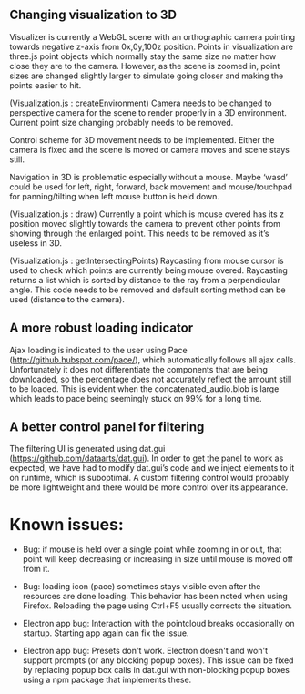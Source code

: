 ## Changing visualization to 3D
Visualizer is currently a WebGL scene with an orthographic camera pointing towards negative z-axis from 0x,0y,100z position. Points in visualization are three.js point objects which normally stay the same size no matter how close they are to the camera. However, as the scene is zoomed in, point sizes are changed slightly larger to simulate going closer and making the points easier to hit.

(Visualization.js : createEnvironment) Camera needs to be changed to perspective camera for the scene to render properly in a 3D environment.
Current point size changing probably needs to be removed.

Control scheme for 3D movement needs to be implemented. Either the camera is fixed and the scene is moved or camera moves and scene stays still.

Navigation in 3D is problematic especially without a mouse. Maybe ‘wasd’ could be used for left, right, forward, back movement and mouse/touchpad for panning/tilting when left mouse button is held down. 

(Visualization.js : draw) Currently a point which is mouse overed has its z position moved slightly towards the camera to prevent other points from showing through the enlarged point. This needs to be removed as it’s useless in 3D. 

(Visualization.js : getIntersectingPoints) Raycasting from mouse cursor is used to check which points are currently being mouse overed. Raycasting returns a list which is sorted by distance to the ray from a perpendicular angle. This code needs to be removed and default sorting method can be used (distance to the camera).

## A more robust loading indicator
Ajax loading is indicated to the user using Pace (http://github.hubspot.com/pace/), which automatically follows all ajax calls. Unfortunately it does not differentiate the components that are being downloaded, so the percentage does not accurately reflect the amount still to be loaded. This is evident when the concatenated_audio.blob is large which leads to pace being seemingly stuck on 99% for a long time.

## A better control panel for filtering

The filtering UI is generated using dat.gui (https://github.com/dataarts/dat.gui). In order to get the panel to work as expected, we have had to modify dat.gui’s code and we inject elements to it on runtime, which is suboptimal. A custom filtering control would probably be more lightweight and there would be more control over its appearance.

# Known issues:

- Bug: if mouse is held over a single point while zooming in or out, that point will keep decreasing or increasing in size until mouse is moved off from it.

- Bug: loading icon (pace) sometimes stays visible even after the resources are done loading. This behavior has been noted when using Firefox. Reloading the page using Ctrl+F5 usually corrects the situation.

- Electron app bug: Interaction with the pointcloud breaks occasionally on startup. Starting app again can fix the issue.

- Electron app bug: Presets don't work. Electron doesn't and won't support prompts (or any blocking popup boxes). This issue can be fixed by replacing popup box calls in dat.gui with non-blocking popup boxes using a npm package that implements these.
